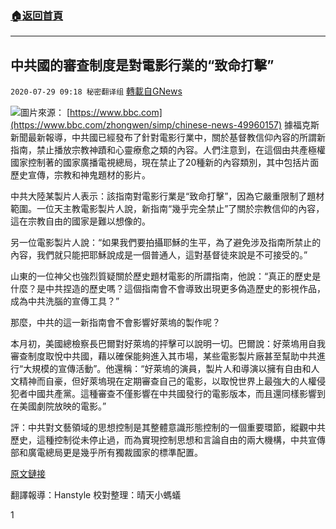 ###  [:house:返回首頁](https://github.com/ourhimalayas/txt)
---

## 中共國的審查制度是對電影行業的“致命打擊”
`2020-07-29 09:18 秘密翻译组` [轉載自GNews](https://gnews.org/zh-hant/279433/)

![](https://s3.amazonaws.com/gnews-media-offload/wp-content/uploads/2020/07/29090834/Picture-1-188.png)圖片來源： [https://www.bbc.com](https://www.bbc.com/zhongwen/simp/chinese-news-49960157) 
據福克斯新聞最新報導，中共國已經發布了針對電影行業中，關於基督教信仰內容的所謂新指南，禁止播放宗教神蹟和心靈療愈之類的內容。人們注意到，在這個由共產極權國家控制著的國家廣播電視總局，現在禁止了20種新的內容類別，其中包括片面歷史宣傳，宗教和神鬼題材的影片。

中共大陸某製片人表示：該指南對電影行業是“致命打擊”，因為它嚴重限制了題材範圍。一位天主教電影製片人說，新指南“幾乎完全禁止”了關於宗教信仰的內容，這在宗教自由的國家是難以想像的。

另一位電影製片人說：“如果我們要拍攝耶穌的生平，為了避免涉及指南所禁止的內容，我們就只能把耶穌說成是一個普通人，這對基督徒來說是不可接受的。”

山東的一位神父也強烈質疑關於歷史題材電影的所謂指南，他說：“真正的歷史是什麼？是中共捏造的歷史嗎？這個指南會不會導致出現更多偽造歷史的影視作品，成為中共洗腦的宣傳工具？”

那麼，中共的這一新指南會不會影響好萊塢的製作呢？

本月初，美國總檢察長巴爾對好萊塢的抨擊可以說明一切。巴爾說：好萊塢用自我審查制度取悅中共國，藉以確保能夠進入其市場，某些電影製片廠甚至幫助中共進行“大規模的宣傳活動”。他還稱：“好萊塢的演員，製片人和導演以擁有自由和人文精神而自豪，但好萊塢現在定期審查自己的電影，以取悅世界上最強大的人權侵犯者中國共產黨。這種審查不僅影響在中共國發行的電影版本，而且還同樣影響到在美國劇院放映的電影。”

評：中共對文藝領域的思想控制是其整體意識形態控制的一個重要環節，縱觀中共歷史，這種控制從未停止過，而為實現控制思想和言論自由的兩大機構，中共宣傳部和廣電總局更是幾乎所有獨裁國家的標準配置。

[原文鏈接](https://www.foxnews.com/world/china-film-christian-censorship-tv-radio)

翻譯報導：Hanstyle 
校對整理：晴天小螞蟻

1
